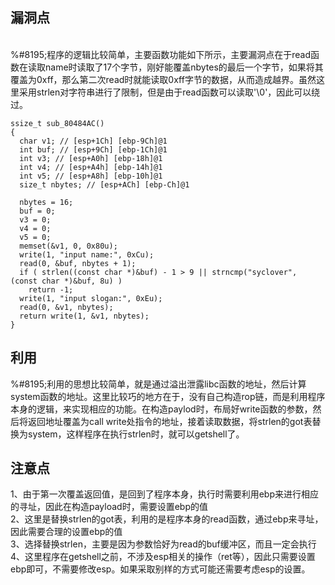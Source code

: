 ## 漏洞点
<br>
%#8195;程序的逻辑比较简单，主要函数功能如下所示，主要漏洞点在于read函数在读取name时读取了17个字节，刚好能覆盖nbytes的最后一个字节，如果将其覆盖为0xff，那么第二次read时就能读取0xff字节的数据，从而造成越界。虽然这里采用strlen对字符串进行了限制，但是由于read函数可以读取'\0'，因此可以绕过。<br>

```
ssize_t sub_80484AC()
{
  char v1; // [esp+1Ch] [ebp-9Ch]@1
  int buf; // [esp+9Ch] [ebp-1Ch]@1
  int v3; // [esp+A0h] [ebp-18h]@1
  int v4; // [esp+A4h] [ebp-14h]@1
  int v5; // [esp+A8h] [ebp-10h]@1
  size_t nbytes; // [esp+ACh] [ebp-Ch]@1

  nbytes = 16;
  buf = 0;
  v3 = 0;
  v4 = 0;
  v5 = 0;
  memset(&v1, 0, 0x80u);
  write(1, "input name:", 0xCu);
  read(0, &buf, nbytes + 1);
  if ( strlen((const char *)&buf) - 1 > 9 || strncmp("syclover", (const char *)&buf, 8u) )
    return -1;
  write(1, "input slogan:", 0xEu);
  read(0, &v1, nbytes);
  return write(1, &v1, nbytes);
}
```

## 利用
%#8195;利用的思想比较简单，就是通过溢出泄露libc函数的地址，然后计算system函数的地址。这里比较巧的地方在于，没有自己构造rop链，而是利用程序本身的逻辑，来实现相应的功能。在构造paylod时，布局好write函数的参数，然后将返回地址覆盖为call write处指令的地址，接着读取数据，将strlen的got表替换为system，这样程序在执行strlen时，就可以getshell了。<br>

## 注意点
1、由于第一次覆盖返回值，是回到了程序本身，执行时需要利用ebp来进行相应的寻址，因此在构造payload时，需要设置ebp的值<br>
2、这里是替换strlen的got表，利用的是程序本身的read函数，通过ebp来寻址，因此需要合理的设置ebp的值<br>
3、选择替换strlen，主要是因为参数恰好为read的buf缓冲区，而且一定会执行<br>
4、这里程序在getshell之前，不涉及esp相关的操作（ret等），因此只需要设置ebp即可，不需要修改esp。如果采取别样的方式可能还需要考虑esp的设置。<br>

